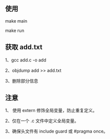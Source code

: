 ## 使用

make main

make run

## 获取 add.txt

1、gcc add.c -o add

2、objdump add >> add.txt

3、删除部分信息


## 注意
1、 使用 extern 修饰全局变量，防止重复定义。

2、仅在一个 .c 文件中定义全局变量。

3、确保头文件有 include guard 或 #pragma once。